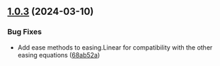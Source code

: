 ## [1.0.3](https://github.com/raohmaru/paprika-tween/compare/v1.0.2...v1.0.3) (2024-03-10)


### Bug Fixes

* Add ease methods to easing.Linear for compatibility with the other easing equations ([68ab52a](https://github.com/raohmaru/paprika-tween/commit/68ab52a52093fbd89a8c287e998582e24d47d731))
